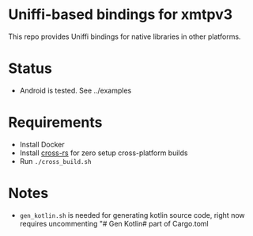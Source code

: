 # Uniffi-based bindings for xmtpv3

This repo provides Uniffi bindings for native libraries in other platforms.

# Status

- Android is tested. See ../examples

# Requirements

- Install Docker
- Install [cross-rs](https://github.com/cross-rs/cross) for zero setup cross-platform builds
- Run  `./cross_build.sh`

# Notes
- `gen_kotlin.sh` is needed for generating kotlin source code, right now requires uncommenting "# Gen Kotlin# part of Cargo.toml
